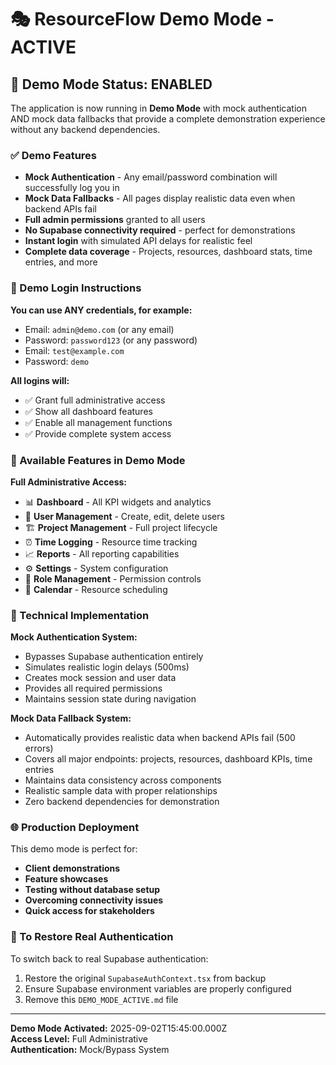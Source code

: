 # 🎭 ResourceFlow Demo Mode - ACTIVE

## 🚀 Demo Mode Status: ENABLED

The application is now running in **Demo Mode** with mock authentication AND mock data fallbacks that provide a complete demonstration experience without any backend dependencies.

### ✅ Demo Features
- **Mock Authentication** - Any email/password combination will successfully log you in
- **Mock Data Fallbacks** - All pages display realistic data even when backend APIs fail
- **Full admin permissions** granted to all users
- **No Supabase connectivity required** - perfect for demonstrations
- **Instant login** with simulated API delays for realistic feel
- **Complete data coverage** - Projects, resources, dashboard stats, time entries, and more

### 🔑 Demo Login Instructions

**You can use ANY credentials, for example:**
- Email: `admin@demo.com` (or any email)
- Password: `password123` (or any password)
- Email: `test@example.com` 
- Password: `demo`

**All logins will:**
- ✅ Grant full administrative access
- ✅ Show all dashboard features
- ✅ Enable all management functions
- ✅ Provide complete system access

### 🎯 Available Features in Demo Mode

**Full Administrative Access:**
- 📊 **Dashboard** - All KPI widgets and analytics
- 👥 **User Management** - Create, edit, delete users
- 🏗️ **Project Management** - Full project lifecycle
- ⏰ **Time Logging** - Resource time tracking
- 📈 **Reports** - All reporting capabilities
- ⚙️ **Settings** - System configuration
- 🔐 **Role Management** - Permission controls
- 📅 **Calendar** - Resource scheduling

### 🔧 Technical Implementation

**Mock Authentication System:**
- Bypasses Supabase authentication entirely
- Simulates realistic login delays (500ms)
- Creates mock session and user data
- Provides all required permissions
- Maintains session state during navigation

**Mock Data Fallback System:**
- Automatically provides realistic data when backend APIs fail (500 errors)
- Covers all major endpoints: projects, resources, dashboard KPIs, time entries
- Maintains data consistency across components
- Realistic sample data with proper relationships
- Zero backend dependencies for demonstration

### 🌐 Production Deployment

This demo mode is perfect for:
- **Client demonstrations**
- **Feature showcases** 
- **Testing without database setup**
- **Overcoming connectivity issues**
- **Quick access for stakeholders**

### 🔄 To Restore Real Authentication

To switch back to real Supabase authentication:
1. Restore the original `SupabaseAuthContext.tsx` from backup
2. Ensure Supabase environment variables are properly configured
3. Remove this `DEMO_MODE_ACTIVE.md` file

---
**Demo Mode Activated:** 2025-09-02T15:45:00.000Z  
**Access Level:** Full Administrative  
**Authentication:** Mock/Bypass System
